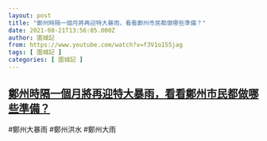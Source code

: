 ```yaml
---
layout: post
title: "鄭州時隔一個月將再迎特大暴雨，看看鄭州市民都做哪些準備？"
date: 2021-08-21T13:56:05.000Z
author: 圍城記
from: https://www.youtube.com/watch?v=f3V1o155jag
tags: [ 圍城記 ]
categories: [ 圍城記 ]
---
```

<!--1629554165000-->
[鄭州時隔一個月將再迎特大暴雨，看看鄭州市民都做哪些準備？](https://www.youtube.com/watch?v=f3V1o155jag)
------

<div>
#鄭州大暴雨 #鄭州洪水 #鄭州大雨
</div>
